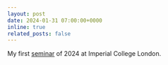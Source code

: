 ```yaml
---
layout: post
date: 2024-01-31 07:00:00+0000
inline: true
related_posts: false
---
```


My first [seminar](https://www.imperial.ac.uk/events/172262/hep-seminar-kang-yang-imperial-measurement-of-the-pion-charge-exchange-differential-cross-section-on-argon-with-the-protodune-sp-detector/) of 2024 at Imperial College London. 